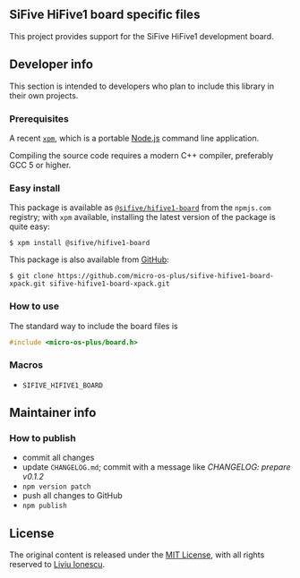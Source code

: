 ## SiFive HiFive1 board specific files

This project provides support for the SiFive HiFive1 development board.

## Developer info

This section is intended to developers who plan to include this library in their own projects.

### Prerequisites

A recent [`xpm`](https://www.npmjs.com/package/xpm), which is a portable [Node.js](https://nodejs.org/) command line application.

Compiling the source code requires a modern C++ compiler, preferably GCC 5 or higher. 

### Easy install

This package is available as [`@sifive/hifive1-board`](https://www.npmjs.com/package/@sifive/hifive1-board) from the `npmjs.com` registry; with `xpm` available, installing the latest version of the package is quite easy:

```console
$ xpm install @sifive/hifive1-board
```

This package is also available from [GitHub](https://github.com/micro-os-plus/sifive-hifive1-board-xpack):

```console
$ git clone https://github.com/micro-os-plus/sifive-hifive1-board-xpack.git sifive-hifive1-board-xpack.git
```

### How to use

The standard way to include the board files is

```c
#include <micro-os-plus/board.h>
```

### Macros

* `SIFIVE_HIFIVE1_BOARD`

## Maintainer info

### How to publish

* commit all changes
* update `CHANGELOG.md`; commit with a message like _CHANGELOG: prepare v0.1.2_
* `npm version patch`
* push all changes to GitHub
* `npm publish`

## License

The original content is released under the [MIT License](https://opensource.org/licenses/MIT), with all rights reserved to [Liviu Ionescu](https://github.com/ilg-ul).
